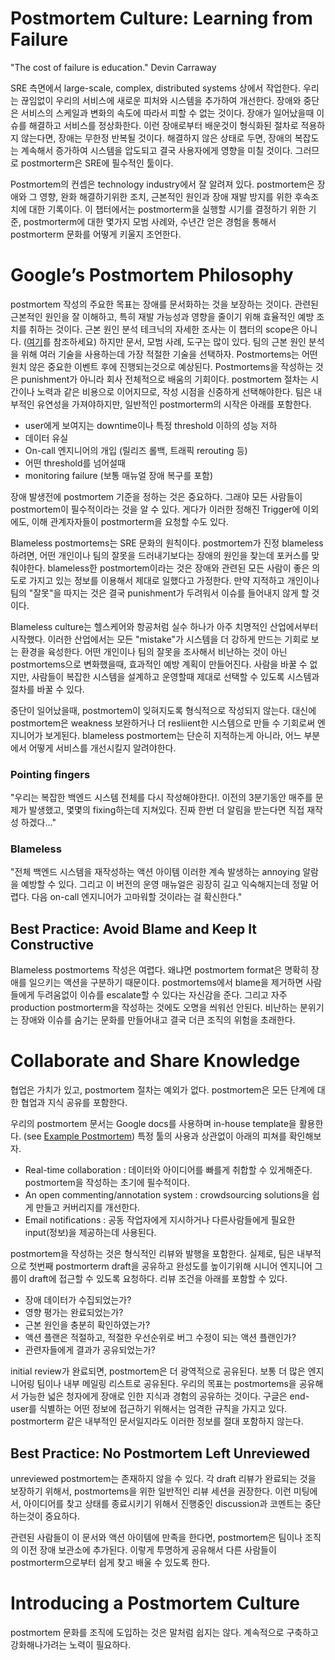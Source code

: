 # Postmortem Culture: Learning from Failure
"The cost of failure is education." Devin Carraway

SRE 측면에서 large-scale, complex, distributed systems 상에서 작업한다. 우리는 끊임없이 우리의 서비스에 새로운 피처와 시스템을 추가하여 개선한다. 장애와 중단은 서비스의 스케일과 변화의 속도에 따라서 피할 수 없는 것이다. 장애가 일어났을때 이슈를 해결하고 서비스를 정상화한다. 이런 장애로부터 배운것이 형식화된 절차로 적용하지 않는다면, 장애는 무한정 반복될 것이다. 해결하지 않은 상태로 두면, 장애의 복잡도는 계속해서 증가하여 시스템을 압도되고 결국 사용자에게 영향을 미칠 것이다. 그러므로 postmorterm은 SRE에 필수적인 툴이다. 

Postmortem의 컨셉은 technology industry에서 잘 알려져 있다. postmortem은 장애와 그 영향, 완화 해결하기위한 조치, 근본적인 원인과 장애 재발 방지를 위한 후속조치에 대한 기록이다. 이 챕터에서는 postmorterm을 실행할 시기를 결정하기 위한 기준, postmorterm에 대한 몇가지 모범 사례와, 수년간 얻은 경험을 통해서 postmorterm 문화를 어떻게 키울지 조언한다. 

# Google’s Postmortem Philosophy
postmortem 작성의 주요한 목표는 장애를 문서화하는 것을 보장하는 것이다. 관련된 근본적인 원인을 잘 이해하고, 특히 재발 가능성과 영향을 줄이기 위해 효율적인 예방 조치를 취하는 것이다. 근본 원인 분석 테크닉의 자세한 조사는 이 챕터의 scope은 아니다. ([여기](https://asq.org/quality-progress/articles/root-cause-analysis-for-beginners?id=0228b91456514ba490c89979b577abb4)를 참조하세요) 하지만 문서, 모범 사례, 도구는 많이 있다. 팀의 근본 원인 분석을 위해 여러 기술을 사용하는데 가장 적절한 기술을 선택하자. Postmortems는 어떤 원치 않은 중요한 이벤트 후에 진행되는것으로 예상된다. Postmortems을 작성하는 것은 punishment가 아니라 회사 전체적으로 배움의 기회이다. postmortem 절차는 시간이나 노력과 같은 비용으로 이어지므로, 작성 시점을 신중하게 선택해야한다. 팀은 내부적인 유연성을 가져야하지만, 일반적인 postmorterm의 시작은 아래를 포함한다.
* user에게 보여지는 downtime이나 특정 threshold 이하의 성능 저하
* 데이터 유실
* On-call 엔지니어의 개입 (릴리즈 롤백, 트래픽 rerouting 등)
* 어떤 threshold를 넘어설때
* monitoring failure (보통 매뉴얼 장애 복구를 포함)

장애 발생전에 postmortem 기준을 정하는 것은 중요하다. 그래야 모든 사람들이 postmortem이 필수적이라는 것을 알 수 있다. 게다가 이러한 정해진 Trigger에 이외에도, 이해 관계자자들이 postmorterm을 요청할 수도 있다.

Blameless postmortems는 SRE 문화의 원칙이다. postmortem가 진정 blameless하려면, 어떤 개인이나 팀의 잘못을 드러내기보다는 장애의 원인을 찾는데 포커스를 맞춰야한다. blameless한 postmortem이라는 것은 장애와 관련된 모든 사람이 좋은 의도로 가지고 있는 정보를 이용해서 제대로 일했다고 가정한다. 
만약 지적하고 개인이나 팀의 "잘못"을 따지는 것은 결국 punishment가 두려워서 이슈를 들어내지 않게 할 것이다.

Blameless culture는 헬스케어와 항공처럼 실수 하나가 아주 치명적인 산업에서부터 시작했다. 이러한 산업에서는 모든 "mistake"가 시스템을 더 강하게 만드는 기회로 보는 환경을 육성한다. 어떤 개인이나 팀의 잘못을 조사해서 비난하는 것이 아닌 postmortems으로 변화했을때, 효과적인 예방 계획이 만들어진다. 사람을 바꿀 수 없지만, 사람들이 복잡한 시스템을 설계하고 운영할때 제대로 선택할 수 있도록 시스템과 절차를 바꿀 수 있다.

중단이 일어났을때, postmortem이 잊혀지도록 형식적으로 작성되지 않는다. 대신에 postmortem은 weakness 보완하거나 더 resliient한 시스템으로 만들 수 기회로써 엔지니어가 보게된다. blameless postmortem는 단순히 지적하는게 아니라, 어느 부분에서 어떻게 서비스를 개선시킬지 알려야한다. 

### Pointing fingers
"우리는 복잡한 백엔드 시스템 전체를 다시 작성해야한다!. 이전의 3분기동안 매주를 문제가 발생했고, 몇몇의 fixing하는데 지쳐있다. 진짜 한번 더 알림을 받는다면 직접 재작성 하겠다..."

### Blameless
"전체 백엔드 시스템을 재작성하는 액션 아이템 이러한 계속 발생하는 annoying 알람을 예방할 수 있다. 그리고 이 버전의 운영 매뉴얼은 굉장히 길고 익숙해지는데 정말 어렵다. 다음 on-call 엔지니어가 고마워할 것이라는 걸 확신한다."


## Best Practice: Avoid Blame and Keep It Constructive
Blameless postmortems 작성은 여렵다. 왜냐면 postmortem format은 명확히 장애를 일으키는 액션을 구분하기 때문이다. postmortems에서 blame을 제거하면 사람들에게 두려움없이 이슈를 escalate할 수 있다는 자신감을 준다. 그리고 자주 production postmorterm을 작성하는 것에도 오명을 씌워선 안된다. 비난하는 분위기는 장애와 이슈를 숨기는 문화를 만들어내고 결국 더큰 조직의 위험을 초래한다. 


# Collaborate and Share Knowledge
협업은 가치가 있고, postmortem 절차는 예외가 없다. postmortem은 모든 단계에 대한 협업과 지식 공유를 포함한다. 

우리의 postmortem 문서는 Google docs를 사용하며 in-house template을 활용한다. (see [Example Postmortem](https://sre.google/sre-book/postmortem-culture/)) 특정 툴의 사용과 상관없이 아래의 피쳐를 확인해보자.

* Real-time collaboration : 데이터와 아이디어를 빠를게 취합할 수 있게해준다. postmortem을 작성하는 초기에 필수적이다. 
* An open commenting/annotation system : crowdsourcing solutions을 쉽게 만들고 커버리지를 개선한다.
* Email notifications : 공동 작업자에게 지시하거나 다른사람들에게 필요한 input(정보)을 제공하는데 사용된다. 

postmortem을 작성하는 것은 형식적인 리뷰와 발행을 포함한다. 실제로, 팀은 내부적으로 첫번째 postmorterm draft을 공유하고 완성도를 높이기위해 시니어 엔지니어 그룹이 draft에 접근할 수 있도록 요청하다. 리뷰 조건을 아래를 포함할 수 있다.
* 장애 데이터가 수집되었는가?
* 영향 평가는 완료되었는가?
* 근본 원인을 충분히 확인하였는가?
* 액션 플랜은 적절하고, 적절한 우선순위로 버그 수정이 되는 액션 플랜인가?
* 관련자들에게 결과가 공유되었는가?

initial review가 완료되면, postmortem은 더 광역적으로 공유된다. 보통 더 많은 엔지니어링 팀이나 내부 메일링 리스트로 공유된다. 우리의 목표는 postmortems을 공유해서 가능한 넓은 청자에게 장애로 인한 지식과 경험의 공유하는 것이다. 구글은 end-user를 식별하는 어떤 정보에 접근하기 위해서는 엄격한 규칙을 가지고 있다. postmorterm 같은 내부적인 문서일지라도 이러한 정보를 절대 포함하지 않는다.


## Best Practice: No Postmortem Left Unreviewed
unreviewed postmortem는 존재하지 않을 수 있다. 각 draft 리뷰가 완료되는 것을 보장하기 위해서, postmortems을 위한 일반적인 리뷰 세션을 권장한다. 이런 미팅에서, 아이디어를 찾고 상태를 종료시키기 위해서 진행중인 discussion과 코멘트는 중단하는것이 중요하다. 

관련된 사람들이 이 문서와 액션 아이템에 만족을 한다면, postmortem은 팀이나 조직의 이전 장애 보관소에 추가된다. 이렇게 투명하게 공유해서 다른 사람들이 postmorterm으로부터 쉽게 찾고 배울 수 있도록 한다. 


# Introducing a Postmortem Culture
postmortem 문화를 조직에 도입하는 것은 말처럼 쉽지는 않다. 계속적으로 구축하고 강화해나가려는 노력이 필요하다.







